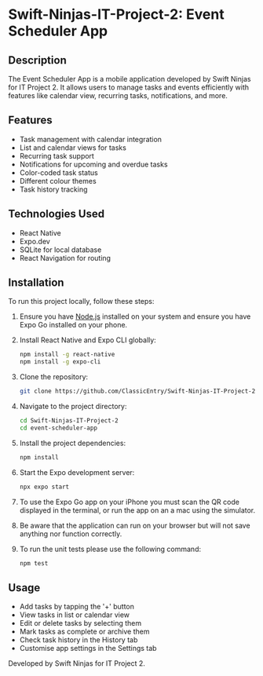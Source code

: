 # Swift-Ninjas-IT-Project-2: Event Scheduler App

## Description

The Event Scheduler App is a mobile application developed by Swift Ninjas for IT Project 2. It allows users to manage tasks and events efficiently with features like calendar view, recurring tasks, notifications, and more.

## Features

- Task management with calendar integration
- List and calendar views for tasks
- Recurring task support
- Notifications for upcoming and overdue tasks
- Color-coded task status
- Different colour themes
- Task history tracking

## Technologies Used

- React Native
- Expo.dev
- SQLite for local database
- React Navigation for routing

## Installation

To run this project locally, follow these steps:

1. Ensure you have [Node.js](https://nodejs.org/) installed on your system and ensure you have Expo Go installed on your phone.
2. Install React Native and Expo CLI globally:

   ```sh
   npm install -g react-native
   npm install -g expo-cli
   ```

3. Clone the repository:

   ```sh
   git clone https://github.com/ClassicEntry/Swift-Ninjas-IT-Project-2.git
   ```

4. Navigate to the project directory:

   ```sh
   cd Swift-Ninjas-IT-Project-2
   cd event-scheduler-app
   ```

5. Install the project dependencies:

   ```sh
   npm install
   ```

6. Start the Expo development server:

   ```sh
   npx expo start
   ```

7. To use the Expo Go app on your iPhone you must scan the QR code displayed in the terminal, or run the app on an a mac using the simulator.

8. Be aware that the application can run on your browser but will not save anything nor function correctly.

9. To run the unit tests please use the following command:

   ```sh
   npm test
   ```

## Usage

- Add tasks by tapping the '+' button
- View tasks in list or calendar view
- Edit or delete tasks by selecting them
- Mark tasks as complete or archive them
- Check task history in the History tab
- Customise app settings in the Settings tab

Developed by Swift Ninjas for IT Project 2.
